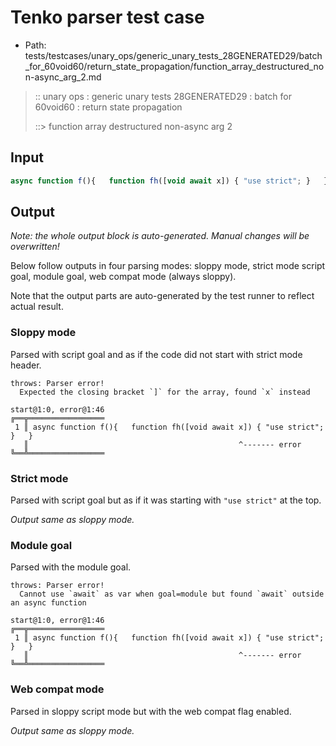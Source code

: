 # Tenko parser test case

- Path: tests/testcases/unary_ops/generic_unary_tests_28GENERATED29/batch_for_60void60/return_state_propagation/function_array_destructured_non-async_arg_2.md

> :: unary ops : generic unary tests 28GENERATED29 : batch for 60void60 : return state propagation
>
> ::> function array destructured non-async arg 2

## Input

`````js
async function f(){   function fh([void await x]) { "use strict"; }   }
`````

## Output

_Note: the whole output block is auto-generated. Manual changes will be overwritten!_

Below follow outputs in four parsing modes: sloppy mode, strict mode script goal, module goal, web compat mode (always sloppy).

Note that the output parts are auto-generated by the test runner to reflect actual result.

### Sloppy mode

Parsed with script goal and as if the code did not start with strict mode header.

`````
throws: Parser error!
  Expected the closing bracket `]` for the array, found `x` instead

start@1:0, error@1:46
╔══╦═════════════════
 1 ║ async function f(){   function fh([void await x]) { "use strict"; }   }
   ║                                               ^------- error
╚══╩═════════════════

`````

### Strict mode

Parsed with script goal but as if it was starting with `"use strict"` at the top.

_Output same as sloppy mode._

### Module goal

Parsed with the module goal.

`````
throws: Parser error!
  Cannot use `await` as var when goal=module but found `await` outside an async function

start@1:0, error@1:46
╔══╦═════════════════
 1 ║ async function f(){   function fh([void await x]) { "use strict"; }   }
   ║                                               ^------- error
╚══╩═════════════════

`````


### Web compat mode

Parsed in sloppy script mode but with the web compat flag enabled.

_Output same as sloppy mode._
